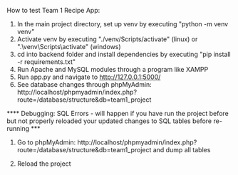 How to test Team 1 Recipe App:

1) In the main project directory, set up venv by executing "python -m venv venv"
2) Activate venv by executing "./venv/Scripts/activate" (linux) or ".\venv\Scripts\activate" (windows)
3) cd into backend folder and install dependencies by executing "pip install -r requirements.txt"
3) Run Apache and MySQL modules through a program like XAMPP
4) Run app.py and navigate to http://127.0.0.1:5000/
5) See database changes through phpMyAdmin: http://localhost/phpmyadmin/index.php?route=/database/structure&db=team1_project


**** Debugging: SQL Errors - will happen if you have run the project before but not properly reloaded your updated changes to SQL tables before re-running ***

1) Go to phpMyAdmin: http://localhost/phpmyadmin/index.php?route=/database/structure&db=team1_project and dump all tables

2) Reload the project
